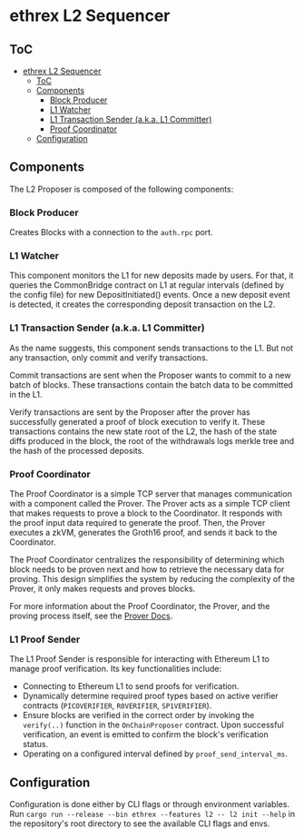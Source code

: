 # ethrex L2 Sequencer

## ToC

- [ethrex L2 Sequencer](#ethrex-l2-sequencer)
  - [ToC](#toc)
  - [Components](#components)
    - [Block Producer](#block-producer)
    - [L1 Watcher](#l1-watcher)
    - [L1 Transaction Sender (a.k.a. L1 Committer)](#l1-transaction-sender-aka-l1-committer)
    - [Proof Coordinator](#proof-coordinator)
  - [Configuration](#configuration)

## Components

The L2 Proposer is composed of the following components:

### Block Producer

Creates Blocks with a connection to the `auth.rpc` port.

### L1 Watcher

This component monitors the L1 for new deposits made by users. For that, it queries the CommonBridge contract on L1 at regular intervals (defined by the config file) for new DepositInitiated() events. Once a new deposit event is detected, it creates the corresponding deposit transaction on the L2.

### L1 Transaction Sender (a.k.a. L1 Committer)

As the name suggests, this component sends transactions to the L1. But not any transaction, only commit and verify transactions.

Commit transactions are sent when the Proposer wants to commit to a new batch of blocks. These transactions contain the batch data to be committed in the L1.

Verify transactions are sent by the Proposer after the prover has successfully generated a proof of block execution to verify it. These transactions contains the new state root of the L2, the hash of the state diffs produced in the block, the root of the withdrawals logs merkle tree and the hash of the processed deposits.

### Proof Coordinator

The Proof Coordinator is a simple TCP server that manages communication with a component called the Prover. The Prover acts as a simple TCP client that makes requests to prove a block to the Coordinator. It responds with the proof input data required to generate the proof. Then, the Prover executes a zkVM, generates the Groth16 proof, and sends it back to the Coordinator.

The Proof Coordinator centralizes the responsibility of determining which block needs to be proven next and how to retrieve the necessary data for proving. This design simplifies the system by reducing the complexity of the Prover, it only makes requests and proves blocks.

For more information about the Proof Coordinator, the Prover, and the proving process itself, see the [Prover Docs](./prover.md).

### L1 Proof Sender

The L1 Proof Sender is responsible for interacting with Ethereum L1 to manage proof verification. Its key functionalities include:

- Connecting to Ethereum L1 to send proofs for verification.
- Dynamically determine required proof types based on active verifier contracts (`PICOVERIFIER`, `R0VERIFIER`, `SP1VERIFIER`).
- Ensure blocks are verified in the correct order by invoking the `verify(..)` function in the `OnChainProposer` contract. Upon successful verification, an event is emitted to confirm the block's verification status.
- Operating on a configured interval defined by `proof_send_interval_ms`.

## Configuration

Configuration is done either by CLI flags or through environment variables. Run `cargo run --release --bin ethrex --features l2 -- l2 init --help` in the repository's root directory to see the available CLI flags and envs.
